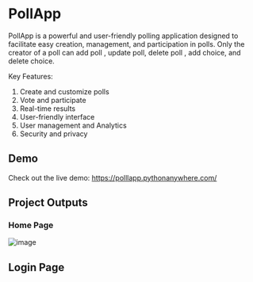 # PollApp
PollApp is a powerful and user-friendly polling application designed to facilitate easy creation, management, and participation in polls. Only the creator of a poll can add poll , update poll, delete poll , add choice,  and delete choice.

Key Features:
1) Create and customize polls
2) Vote and participate
3) Real-time results
4) User-friendly interface
5) User management and Analytics
6) Security and privacy

## Demo
Check out the live demo: https://polllapp.pythonanywhere.com/

## Project Outputs

### Home Page
![image](https://github.com/pranavambadkar/PollApp/assets/125912673/51b2fb81-d7c4-464e-a486-94f14e7b203e)

## Login Page


